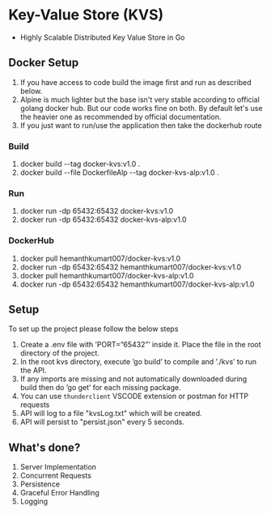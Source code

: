 # Key-Value Store (KVS)
- Highly Scalable Distributed Key Value Store in Go

## Docker Setup
1. If you have access to code build the image first and run as described below. 
2. Alpine is much lighter but the base isn't very stable according to official golang docker hub. But our code works fine on both. By default let's use the heavier one as recommended by official documentation.
3. If you just want to run/use the application then take the dockerhub route

### Build
1. docker build --tag docker-kvs:v1.0 . 
2. docker build --file DockerfileAlp --tag docker-kvs-alp:v1.0 .

### Run
1. docker run -dp 65432:65432 docker-kvs:v1.0
2. docker run -dp 65432:65432 docker-kvs-alp:v1.0

### DockerHub
1. docker pull hemanthkumart007/docker-kvs:v1.0
2. docker run -dp 65432:65432 hemanthkumart007/docker-kvs:v1.0
3. docker pull hemanthkumart007/docker-kvs-alp:v1.0
4. docker run -dp 65432:65432 hemanthkumart007/docker-kvs-alp:v1.0




## Setup
To set up the project please follow the below steps
1. Create a .env file with ’PORT=”65432”’ inside it. Place the file in the root directory
of the project.
2. In the root kvs directory, execute ’go build’ to compile and ’./kvs’ to run the API.
3. If any imports are missing and not automatically downloaded during build then do ’go
get’ for each missing package.
4. You can use `thunderclient` VSCODE extension or postman for HTTP requests
5. API will log to a file "kvsLog.txt" which will be created.
6. API will persist to "persist.json" every 5 seconds.

## What's done?
1. Server Implementation
2. Concurrent Requests
3. Persistence
4. Graceful Error Handling
5. Logging
